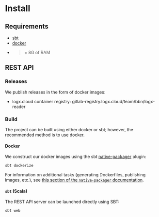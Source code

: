 # Install

## Requirements

- [sbt](https://www.scala-sbt.org/)
- [docker](https://docs.docker.com/get-docker/)
- >= 8G of RAM

## REST API

### Releases

We publish releases in the form of docker images:

- logx.cloud container registry: gitlab-registry.logx.cloud/team/bbn/logx-reader

### Build

The project can be built using either docker or sbt; however, the recommended method is to use docker.

#### Docker

We construct our docker images using the sbt [native-packager](https://www.scala-sbt.org/sbt-native-packager/formats/docker.html) plugin:

```scala
sbt dockerize
```

For information on additional tasks (generating Dockerfiles, publishing images, etc.), see [this section of the `native-packager` documentation](https://www.scala-sbt.org/sbt-native-packager/formats/docker.html#tasks).

#### `sbt` (Scala)

The REST API server can be launched directly using SBT:

```scala
sbt web
```
